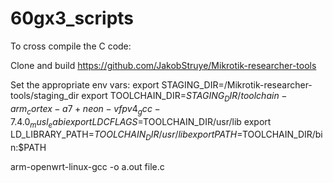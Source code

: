# 60gx3_scripts

To cross compile the C code:

Clone and build https://github.com/JakobStruye/Mikrotik-researcher-tools

Set the appropriate env vars:
export STAGING_DIR=/Mikrotik-researcher-tools/staging_dir
export TOOLCHAIN_DIR=$STAGING_DIR/toolchain-arm_cortex-a7+neon-vfpv4_gcc-7.4.0_musl_eabi
export LDCFLAGS=$TOOLCHAIN_DIR/usr/lib
export LD_LIBRARY_PATH=$TOOLCHAIN_DIR/usr/lib
export PATH=$TOOLCHAIN_DIR/bin:$PATH

arm-openwrt-linux-gcc -o a.out file.c
